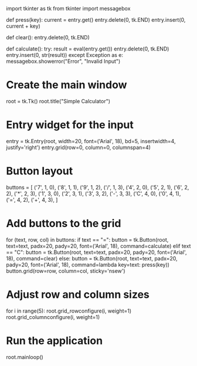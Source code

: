 import tkinter as tk
from tkinter import messagebox

def press(key):
    current = entry.get()
    entry.delete(0, tk.END)
    entry.insert(0, current + key)

def clear():
    entry.delete(0, tk.END)

def calculate():
    try:
        result = eval(entry.get())
        entry.delete(0, tk.END)
        entry.insert(0, str(result))
    except Exception as e:
        messagebox.showerror("Error", "Invalid Input")

# Create the main window
root = tk.Tk()
root.title("Simple Calculator")

# Entry widget for the input
entry = tk.Entry(root, width=20, font=('Arial', 18), bd=5, insertwidth=4, justify='right')
entry.grid(row=0, column=0, columnspan=4)

# Button layout
buttons = [
    ('7', 1, 0), ('8', 1, 1), ('9', 1, 2), ('/', 1, 3),
    ('4', 2, 0), ('5', 2, 1), ('6', 2, 2), ('*', 2, 3),
    ('1', 3, 0), ('2', 3, 1), ('3', 3, 2), ('-', 3, 3),
    ('C', 4, 0), ('0', 4, 1), ('=', 4, 2), ('+', 4, 3),
]

# Add buttons to the grid
for (text, row, col) in buttons:
    if text == "=":
        button = tk.Button(root, text=text, padx=20, pady=20, font=('Arial', 18), command=calculate)
    elif text == "C":
        button = tk.Button(root, text=text, padx=20, pady=20, font=('Arial', 18), command=clear)
    else:
        button = tk.Button(root, text=text, padx=20, pady=20, font=('Arial', 18),
                           command=lambda key=text: press(key))
    button.grid(row=row, column=col, sticky='nsew')

# Adjust row and column sizes
for i in range(5):
    root.grid_rowconfigure(i, weight=1)
    root.grid_columnconfigure(i, weight=1)

# Run the application
root.mainloop()

